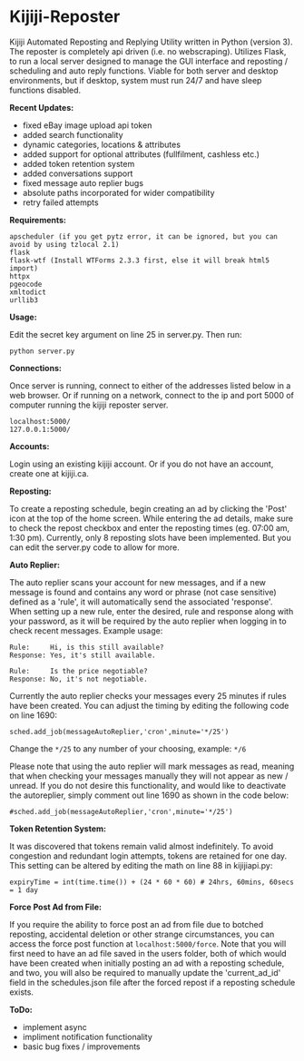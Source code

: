 # Kijiji-Reposter
Kijiji Automated Reposting and Replying Utility written in Python (version 3). The reposter is completely api driven (i.e. no webscraping). Utilizes Flask, to run a local server designed to manage the GUI interface and reposting / scheduling and auto reply functions. Viable for both server and desktop environments, but if desktop, system must run 24/7 and have sleep functions disabled.


__Recent Updates:__

- fixed eBay image upload api token
- added search functionality
- dynamic categories, locations & attributes
- added support for optional attributes (fullfilment, cashless etc.)
- added token retention system
- added conversations support
- fixed message auto replier bugs
- absolute paths incorporated for wider compatibility
- retry failed attempts

__Requirements:__
```
apscheduler (if you get pytz error, it can be ignored, but you can avoid by using tzlocal 2.1)
flask
flask-wtf (Install WTForms 2.3.3 first, else it will break html5 import)
httpx
pgeocode
xmltodict
urllib3
```


__Usage:__

Edit the secret key argument on line 25 in server.py. Then run:
```
python server.py
```


__Connections:__

Once server is running, connect to either of the addresses listed below in a web browser. Or if running on a network, connect to the ip and port 5000 of computer running the kijiji reposter server.
```
localhost:5000/
127.0.0.1:5000/
```


__Accounts:__

Login using an existing kijiji account. Or if you do not have an account, create one at kijiji.ca.


__Reposting:__

To create a reposting schedule, begin creating an ad by clicking the 'Post' icon at the top of the home screen. While entering the ad details, make sure to check the repost checkbox and enter the reposting times (eg. 07:00 am, 1:30 pm). Currently, only 8 reposting slots have been implemented. But you can edit the server.py code to allow for more.


__Auto Replier:__

The auto replier scans your account for new messages, and if a new message is found and contains any word or phrase (not case sensitive) defined as a 'rule', it will automatically send the associated 'response'. When setting up a new rule, enter the desired, rule and response along with your password, as it will be required by the auto replier when logging in to check recent messages. Example usage:

```
Rule:     Hi, is this still available?
Response: Yes, it's still available.

Rule:     Is the price negotiable?
Response: No, it's not negotiable.
```

Currently the auto replier checks your messages every 25 minutes if rules have been created.  You can adjust the timing by editing the following code on line 1690:

```
sched.add_job(messageAutoReplier,'cron',minute='*/25')
```

Change the `*/25` to any number of your choosing, example: `*/6`

Please note that using the auto replier will mark messages as read, meaning that when checking your messages manually they will not appear as new / unread. If you do not desire this functionality, and would like to deactivate the autoreplier, simply comment out line 1690 as shown in the code below:

```
#sched.add_job(messageAutoReplier,'cron',minute='*/25')
```

__Token Retention System:__

It was discovered that tokens remain valid almost indefinitely. To avoid congestion and redundant login attempts, tokens are retained for one day. This setting can be altered by editing the math on line 88 in kijijiapi.py:
```
expiryTime = int(time.time()) + (24 * 60 * 60) # 24hrs, 60mins, 60secs = 1 day
```

__Force Post Ad from File:__

If you require the ability to force post an ad from file due to botched reposting, accidental deletion or other strange circumstances, you can access the force post function at `localhost:5000/force`. Note that you will first need to have an ad file saved in the users folder, both of which would have been created when initially posting an ad with a reposting schedule, and two, you will also be required to manually update the 'current_ad_id' field in the schedules.json file after the forced repost if a reposting schedule exists.


__ToDo:__

- implement async
- impliment notification functionality
- basic bug fixes / improvements
